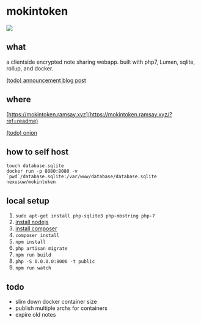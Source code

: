 # mokintoken

![](https://dockeri.co/image/nexusuw/mokintoken)

## what

a clientside encrypted note sharing webapp. built with php7, Lumen, sqlite, rollup, and docker.

[(todo) announcement blog post]()

## where

[https://mokintoken.ramsay.xyz](https://mokintoken.ramsay.xyz/?ref=readme)

[(todo) onion]()

## how to self host

```
touch database.sqlite
docker run -p 8080:8080 -v `pwd`/database.sqlite:/var/www/database/database.sqlite nexusuw/mokintoken
```

## local setup

1. `sudo apt-get install php-sqlite3 php-mbstring php-7`
2. [install nodejs](https://nodejs.org/en/download/package-manager/)
3. [install composer](https://getcomposer.org/download/)
4. `composer install`
5. `npm install`
6. `php artisan migrate`
7. `npm run build`
8. `php -S 0.0.0.0:8000 -t public`
9. `npm run watch`

## todo

- slim down docker container size
- publish multiple archs for containers
- expire old notes
